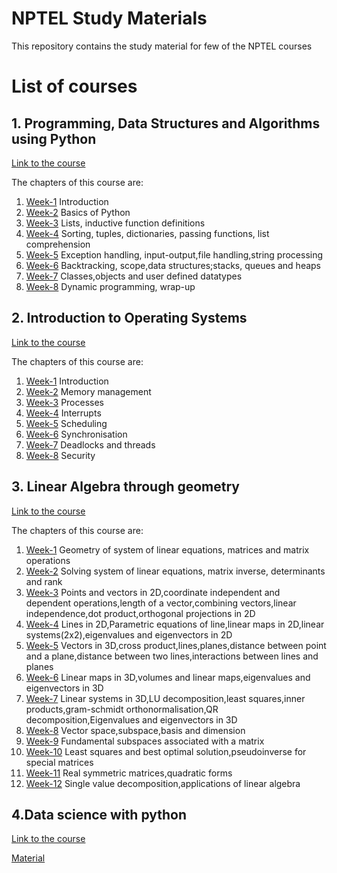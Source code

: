 # NPTEL Study Materials
This repository contains the study material for few of the NPTEL courses
# List of courses
## 1. Programming, Data Structures and Algorithms using Python
[Link to the course](https://nptel.ac.in/courses/106106145)

The chapters of this course are:
1. [Week-1](https://github.com/AnanthMAthreya/NPTEL_Study_Materials/tree/main/Programming%2C%20Data%20Structures%20And%20Algorithms%20Using%20Python/Week%201%20Introduction(Quiz)) Introduction
2. [Week-2](https://github.com/AnanthMAthreya/NPTEL_Study_Materials/tree/main/Programming%2C%20Data%20Structures%20And%20Algorithms%20Using%20Python/Week%202%20Basics%20of%20Python(Quiz)) Basics of Python
3. [Week-3](https://github.com/AnanthMAthreya/NPTEL_Study_Materials/tree/main/Programming%2C%20Data%20Structures%20And%20Algorithms%20Using%20Python/Week%203%20Lists%2C%20inductive%20function%20definitions) Lists, inductive function definitions
4. [Week-4](https://github.com/AnanthMAthreya/NPTEL_Study_Materials/tree/main/Programming%2C%20Data%20Structures%20And%20Algorithms%20Using%20Python/Week%204%20Sorting%2C%20tuples%2C%20dictionaries%2C%20passing%20functions%2C%20list%20comprehension(QUiz)) Sorting, tuples, dictionaries, passing functions, list comprehension
5. [Week-5](https://github.com/AnanthMAthreya/NPTEL_Study_Materials/tree/main/Programming%2C%20Data%20Structures%20And%20Algorithms%20Using%20Python/Week%205%20Exception%20handling%2C%20input-output%2Cfile%20handling%2Cstring%20processing) Exception handling, input-output,file handling,string processing
6. [Week-6](https://github.com/AnanthMAthreya/NPTEL_Study_Materials/tree/main/Programming%2C%20Data%20Structures%20And%20Algorithms%20Using%20Python/Week%206%20Backtracking%2C%20scope%2Cdata%20structures%3Bstacks%2C%20queues%20and%20heaps(QUiz)) Backtracking, scope,data structures;stacks, queues and heaps
7. [Week-7](https://github.com/AnanthMAthreya/NPTEL_Study_Materials/tree/main/Programming%2C%20Data%20Structures%20And%20Algorithms%20Using%20Python/Week%207%20Classes%2Cobjects%20and%20user%20defined%20datatypes(Quiz)) Classes,objects and user defined datatypes 
8. [Week-8](https://github.com/AnanthMAthreya/NPTEL_Study_Materials/tree/main/Programming%2C%20Data%20Structures%20And%20Algorithms%20Using%20Python/Week%208%20Dynamic%20programming%2C%20wrap-up) Dynamic programming, wrap-up
## 2. Introduction to Operating Systems
[Link to the course](https://nptel.ac.in/courses/106106144)

The chapters of this course are:
1. [Week-1](https://github.com/AnanthMAthreya/NPTEL_Study_Materials/blob/main/Introduction%20to%20Operating%20Systems/Week-1%20Introduction.pdf) Introduction
2. [Week-2](https://github.com/AnanthMAthreya/NPTEL_Study_Materials/main/Introduction%20to%20Operating%20Systems/Week-2%20Memory%20Management.pdf) Memory management
3. [Week-3](https://github.com/AnanthMAthreya/NPTEL_Study_Materials/blob/main/Introduction%20to%20Operating%20Systems/Week-3%20Processes.pdf) Processes
5. [Week-4](https://github.com/AnanthMAthreya/NPTEL_Study_Materials/blob/main/Introduction%20to%20Operating%20Systems/Week-4%20Interrupts.pdf) Interrupts
6. [Week-5](https://github.com/AnanthMAthreya/NPTEL_Study_Materials/blob/main/Introduction%20to%20Operating%20Systems/Week-5%20Scheduling.pdf) Scheduling
7. [Week-6](https://github.com/AnanthMAthreya/NPTEL_Study_Materials/blob/main/Introduction%20to%20Operating%20Systems/Week-6%20Synchronisation.pdf) Synchronisation
8. [Week-7](https://github.com/AnanthMAthreya/NPTEL_Study_Materials/blob/main/Introduction%20to%20Operating%20Systems/Week-7%20Deadlocks%20and%20Threads.pdf) Deadlocks and threads
9. [Week-8](https://github.com/AnanthMAthreya/NPTEL_Study_Materials/blob/main/Introduction%20to%20Operating%20Systems/Week-8%20Security.pdf) Security
## 3. Linear Algebra through geometry
[Link to the course](https://nptel.ac.in/courses/106108482)

The chapters of this course are:
1. [Week-1](https://github.com/AnanthMAthreya/NPTEL_Study_Materials/tree/main/Linear%20algebra%20through%20geometry/Week-1%20Geometry%20of%20system%20of%20linear%20equations%2C%20matrices%20and%20matrix%20operations) Geometry of system of linear equations, matrices and matrix operations
2. [Week-2](https://github.com/AnanthMAthreya/NPTEL_Study_Materials/tree/main/Linear%20algebra%20through%20geometry/Week-2%20Solving%20system%20of%20linear%20equations%2C%20matrix%20inverse%2C%20determinants%20and%20rank) Solving system of linear equations, matrix inverse, determinants and rank
3. [Week-3](https://github.com/AnanthMAthreya/NPTEL_Study_Materials/tree/main/Linear%20algebra%20through%20geometry/Week-3%20Points%20and%20vectors%20in%202D%2Ccoordinate%20independent%20and%20dependent%20operations%2Clength%20of%20a%20vector%2Ccombining%20vectors%2Clinear%20independence%2Cdot%20product%20etc) Points and vectors in 2D,coordinate independent and dependent operations,length of a vector,combining vectors,linear independence,dot product,orthogonal projections in 2D
4. [Week-4](https://github.com/AnanthMAthreya/NPTEL_Study_Materials/tree/main/Linear%20algebra%20through%20geometry/Week-4%20Lines%20in%202D%2CParametric%20equations%20of%20line%2Clinear%20maps%20in%202D%2Clinear%20systems%202x2%2Ceigenvalues%20and%20eigenvectors%20in%202D) Lines in 2D,Parametric equations of line,linear maps in 2D,linear systems(2x2),eigenvalues and eigenvectors in 2D
5. [Week-5](https://github.com/AnanthMAthreya/NPTEL_Study_Materials/tree/main/Linear%20algebra%20through%20geometry/Week-5%20Vectors%20in%203D%2Ccross%20product%2Clines%2Cplanes%2Cdistance%20between%20point%20and%20a%20plane%2Cdistance%20between%20two%20lines%2Cinteractions%20between%20lines%20and%20planes) Vectors in 3D,cross product,lines,planes,distance between point and a plane,distance between two lines,interactions between lines and planes
6. [Week-6](https://github.com/AnanthMAthreya/NPTEL_Study_Materials/tree/main/Linear%20algebra%20through%20geometry/Week-6%20Linear%20maps%20in%203D%2Cvolumes%20and%20linear%20maps%2Ceigenvalues%20and%20eigenvectors%20in%203D) Linear maps in 3D,volumes and linear maps,eigenvalues and eigenvectors in 3D
7. [Week-7](https://github.com/AnanthMAthreya/NPTEL_Study_Materials/tree/main/Linear%20algebra%20through%20geometry/Week-7%20Linear%20systems%20in%203D%2CLU%20decomposition%2Cleast%20squares%2Cinner%20products%2Cgram-schmidt%20orthonormalisation%2CQR%20decomposition%2CEigenvalues%2Ceigenvectors%20in3D) Linear systems in 3D,LU decomposition,least squares,inner products,gram-schmidt orthonormalisation,QR decomposition,Eigenvalues and eigenvectors in 3D
8. [Week-8](https://github.com/AnanthMAthreya/NPTEL_Study_Materials/tree/main/Linear%20algebra%20through%20geometry/Week-8%20Vector%20space%2Csubspace%2Cbasis%20and%20dimension) Vector space,subspace,basis and dimension
9. [Week-9](https://github.com/AnanthMAthreya/NPTEL_Study_Materials/tree/main/Linear%20algebra%20through%20geometry/Week-9%20Fundamental%20subspaces%20associated%20with%20a%20matrix) Fundamental subspaces associated with a matrix
10. [Week-10](https://github.com/AnanthMAthreya/NPTEL_Study_Materials/tree/main/Linear%20algebra%20through%20geometry/Week-10%20Least%20squares%20and%20best%20optimal%20solution%2Cpseudoinverse%20for%20special%20matrices) Least squares and best optimal solution,pseudoinverse for special matrices
11. [Week-11](https://github.com/AnanthMAthreya/NPTEL_Study_Materials/tree/main/Linear%20algebra%20through%20geometry/Week-11%20Real%20symmetric%20matrices%2Cquadratic%20forms) Real symmetric matrices,quadratic forms
12. [Week-12](https://github.com/AnanthMAthreya/NPTEL_Study_Materials/tree/main/Linear%20algebra%20through%20geometry/Week-12%20Single%20value%20decomposition%2Capplications%20of%20linear%20algebra) Single value decomposition,applications of linear algebra
## 4.Data science with python
[Link to the course](https://nptel.ac.in/courses/106106212)

[Material](https://github.com/AnanthMAthreya/NPTEL_Study_Materials/tree/main/Python%20for%20Data%20Science)
